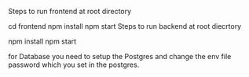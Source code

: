 Steps to run frontend
at root directory

cd frontend
npm install
npm start
Steps to run backend
at root diecrtory

npm install
npm start

for Database you need to setup the Postgres and change the env file password which you set in the postgres.
